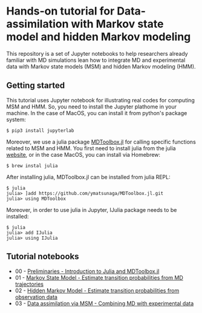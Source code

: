 # Hands-on tutorial for Data-assimilation with Markov state model and hidden Markov modeling

This repository is a set of Jupyter notebooks to help researchers already familiar with MD simulations lean how to integrate MD and experimental data with Markov state models (MSM) and hidden Markov modeling (HMM). 

## Getting started 

This tutorial uses Jupyter notebook for illustrating real codes for computing MSM and HMM. So, you need to install the Jupyter plathome in your machine. In the case of MacOS, you can install it from python's package system:

```
$ pip3 install jupyterlab
```

Moreover, we use a julia package [MDToolbox.jl](https://github.com/matsunagalab/MDToolbox.jl) for calling specific functions related to MSM and HMM. You first need to install julia from the julia [website](https://julialang.org), or in the case MacOS, you can install via Homebrew:

```
$ brew instal julia
```

After installing julia, MDToolbox.jl can be installed from julia REPL:

```
$ julia
julia> ]add https://github.com/ymatsunaga/MDToolbox.jl.git
julia> using MDToolbox
```

Moreover, in order to use julia in Jupyter, IJulia package needs to be installed:

```
$ julia
julia> add IJulia
julia> using IJulia
```

## Tutorial notebooks

* 00 - [Preliminaries - Introduction to Julia and MDToolbox.jl](https://github.com/matsunagalab/hmm_tutorials/blob/main/00_Preliminaries.ipynb)
* 01 - [Markov State Model - Estimate transition probabilities from MD trajectories](https://github.com/matsunagalab/hmm_tutorials/blob/main/01_Markov_State_Model.ipynb)
* 02 - [Hidden Markov Model - Estimate transition probabilities from observation data](https://github.com/matsunagalab/hmm_tutorials/blob/main/02_Hidden_Markov_Model.ipynb)
* 03 - [Data assimilation via MSM - Combining MD with experimental data](https://github.com/matsunagalab/hmm_tutorials/blob/main/03_Data_Assimilation.ipynb)

